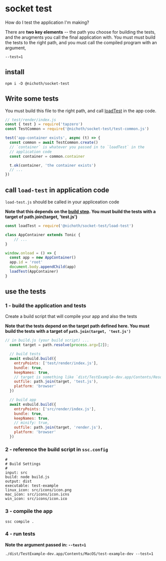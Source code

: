 # socket test

How do I test the application I'm making?

There are **two key elements** -- the path you choose for building the tests, and the arugments you call the final application with. You must must build the tests to the right path, and you must call the compiled program with an argument,
```
--test=1
```

## install

```
npm i -D @nichoth/socket-test
```

## Write some tests
You must build this file to the right path, and call [loadTest](#call-load-test-in-application-code) in the app code.

```js
// test/render/index.js
const { test } = require('tapzero')
const TestCommon = require('@nichoth/socket-test/test-common.js')

test('app-container exists', async (t) => {
  const common = await TestCommon.create()
  // `container` is whatever you passed in to `loadTest` in the
  // application code
  const container = common.container

  t.ok(container, 'the container exists')
  // ...
})
```

## call `load-test` in application code
`load-test.js` should be called in your appliceation code

**Note that this depends on the [build step](#1---build-the-application-and-tests). You must build the tests with a target of path.join(target, 'test.js')**

```js
const loadTest = require('@nichoth/socket-test/load-test')

class AppContainer extends Tonic {
    // ...
}

window.onload = () => {
  const app = new AppContainer()
  app.id = 'root'
  document.body.appendChild(app)
  loadTest(AppContainer)
}
```

## use the tests

### 1 - build the application and tests
Create a build script that will compile your app and also the tests

**Note that the tests depend on the target path defined here. You must build the tests with a target of `path.join(target, 'test.js')`**

```js
// in build.js (your build script) ...
  const target = path.resolve(process.argv[2]);

  // build tests
  await esbuild.build({
    entryPoints: ['test/render/index.js'],
    bundle: true,
    keepNames: true,
    // target is something like `dist/TestExample-dev.app/Contents/Resources`
    outfile: path.join(target, 'test.js'),
    platform: 'browser'
  })

  // build app
  await esbuild.build({
    entryPoints: ['src/render/index.js'],
    bundle: true,
    keepNames: true,
    // minify: true,
    outfile: path.join(target, 'render.js'),
    platform: 'browser'
  })
```

### 2 - reference the build script in `ssc.config`
```
#
# Build Settings
#
input: src
build: node build.js
output: dist
executable: test-example
linux_icon: src/icons/icon.png
mac_icon: src/icons/icon.icns
win_icon: src/icons/icon.ico

```

### 3 - compile the app
```
ssc compile .
```

### 4 - run tests

**Note the argument passed in: `--test=1`**

```
./dist/TestExample-dev.app/Contents/MacOS/test-example-dev --test=1
```
